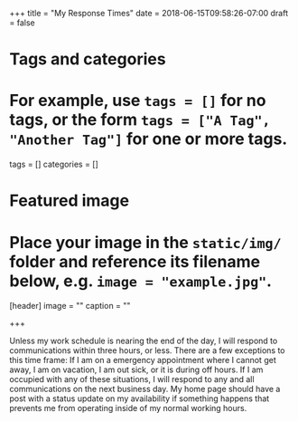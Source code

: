 +++
title = "My Response Times"
date = 2018-06-15T09:58:26-07:00
draft = false

# Tags and categories
# For example, use `tags = []` for no tags, or the form `tags = ["A Tag", "Another Tag"]` for one or more tags.
tags = []
categories = []

# Featured image
# Place your image in the `static/img/` folder and reference its filename below, e.g. `image = "example.jpg"`.
[header]
image = ""
caption = ""

+++
<p>Unless my work schedule is nearing the end of the day, I will respond to communications within three hours, or less. There are a few exceptions to this time frame: If I am on a emergency appointment where I cannot get away, I am on vacation, I am out sick, or it is during off hours. If I am occupied with any of these situations,  I will respond to any and all communications on the next business day. My home page should have a post with a status update on my availability if something happens that prevents me from operating inside of my normal working hours. </p>
